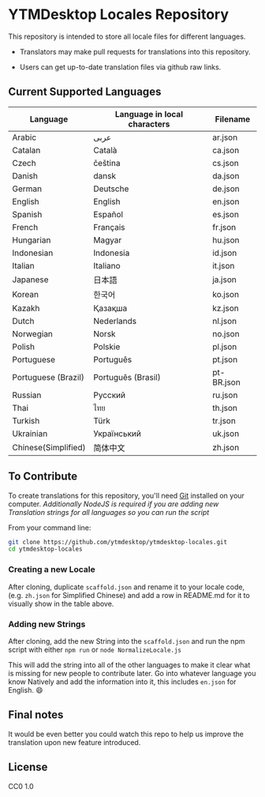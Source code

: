 # YTMDesktop Locales Repository

This repository is intended to store all locale files for different languages.

- Translators may make pull requests for translations into this repository.

- Users can get up-to-date translation files via github raw links.

## Current Supported Languages

| Language              | Language in local characters | Filename |
| ----------------------| -----------------------------| -------- |
| Arabic                | عربى                         | ar.json |
| Catalan               | Català                       | ca.json |
| Czech                 | čeština                      | cs.json |
| Danish                | dansk                        | da.json |
| German                | Deutsche                     | de.json |
| English               | English                      | en.json |
| Spanish               | Español                      | es.json |
| French                | Français                     | fr.json |
| Hungarian             | Magyar                       | hu.json |
| Indonesian            | Indonesia                    | id.json |
| Italian               | Italiano                     | it.json |
| Japanese              | 日本語                       | ja.json |
| Korean                | 한국어                       | ko.json |
| Kazakh                | Қазақша                      | kz.json |
| Dutch                 | Nederlands                   | nl.json |
| Norwegian             | Norsk                        | no.json |
| Polish                | Polskie                      | pl.json |
| Portuguese            | Português                    | pt.json |
| Portuguese (Brazil)   | Português (Brasil)           | pt-BR.json |
| Russian               | Pусский                      | ru.json |
| Thai                  | ไทย                          | th.json |
| Turkish               | Türk                         | tr.json |
| Ukrainian             | Український                  | uk.json |
| Chinese(Simplified)   | 简体中文                     | zh.json |

## To Contribute

To create translations for this repository, you'll need [Git](https://git-scm.com/downloads) installed on your computer. *Additionally NodeJS is required if you are adding new Translation strings for all languages so you can run the script*

From your command line:

```sh
git clone https://github.com/ytmdesktop/ytmdesktop-locales.git
cd ytmdesktop-locales
```

### Creating a new Locale
After cloning, duplicate `scaffold.json` and rename it to your locale code, (e.g. `zh.json` for Simplified Chinese) and add a row in README.md for it to visually show in the table above.

### Adding new Strings
After cloning, add the new String into the `scaffold.json` and run the npm script with either `npm run` or `node NormalizeLocale.js`

This will add the string into all of the other languages to make it clear what is missing for new people to contribute later. Go into whatever language you know Natively and add the information into it, this includes `en.json` for English. 😄

## Final notes
It would be even better you could watch this repo to help us improve the translation upon new feature introduced.

## License
CC0 1.0
